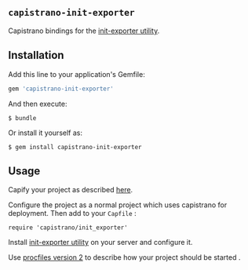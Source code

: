 ## `capistrano-init-exporter`

Capistrano bindings for the [init-exporter utility](https://github.com/funbox/init-exporter).

## Installation

Add this line to your application's Gemfile:

```ruby
gem 'capistrano-init-exporter'
```

And then execute:

    $ bundle

Or install it yourself as:

    $ gem install capistrano-init-exporter

## Usage

Capify your project as described [here](https://github.com/capistrano/capistrano#capify-your-project).

Configure the project as a normal project which uses capistrano for deployment. Then add to your ``Capfile`` :

    require 'capistrano/init_exporter'

Install [init-exporter utility](https://github.com/funbox/init-exporter) on your server and configure it.

Use [procfiles version 2](https://github.com/funbox/init-exporter#procfile-v2) to describe how your project should be started .
